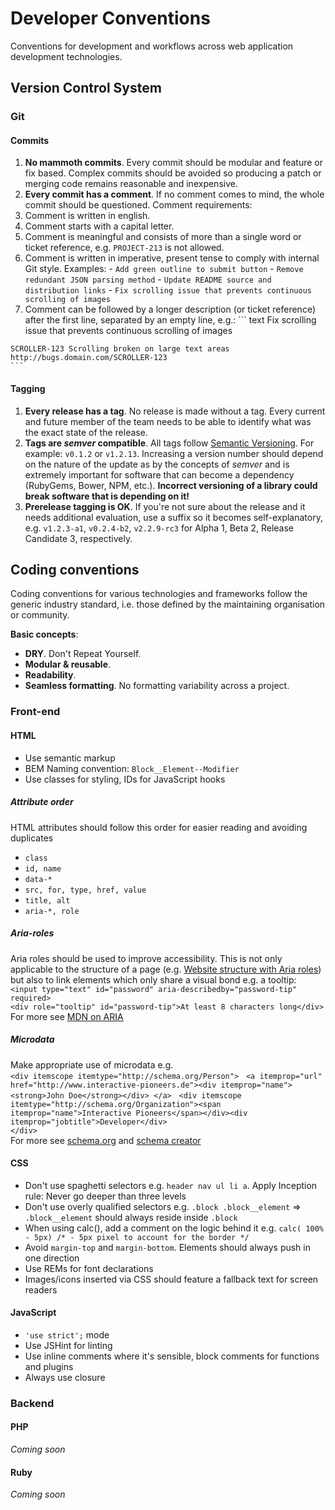 # Developer Conventions
Conventions for development and workflows across web application development technologies.

## Version Control System
### Git
#### Commits
1. __No mammoth commits__. Every commit should be modular and feature or fix based. Complex
commits should be avoided so producing a patch or merging code remains reasonable and inexpensive.
2. __Every commit has a comment__. If no comment comes to mind, the whole commit should be questioned. Comment requirements:
  1. Comment is written in english.
  2. Comment starts with a capital letter.
  3. Comment is meaningful and consists of more than a single word or ticket reference, e.g. `PROJECT-213` is not allowed.
  4. Comment is written in imperative, present tense to comply with internal Git style. Examples:
    - `Add green outline to submit button`
    - `Remove redundant JSON parsing method`
    - `Update README source and distribution links`
    - `Fix scrolling issue that prevents continuous scrolling of images`
  5. Comment can be followed by a longer description (or ticket reference) after the first line, separated by an empty line, e.g.:
    ``` text
    Fix scrolling issue that prevents continuous scrolling of images

    SCROLLER-123 Scrolling broken on large text areas
    http://bugs.domain.com/SCROLLER-123
    ```

#### Tagging
1. __Every release has a tag__. No release is made without a tag. Every current and future member of the team needs to be able to identify what was the exact state of the release.
2. __Tags are _semver_ compatible__. All tags follow [Semantic Versioning](http://semver.org). For example: `v0.1.2` or `v1.2.13`. Increasing a version number should depend on the nature of the update as by the concepts of _semver_ and is extremely important for software that can become a dependency (RubyGems, Bower, NPM, etc.). __Incorrect versioning of a library could break software that is depending on it!__
3. __Prerelease tagging is OK__. If you're not sure about the release and it needs additional evaluation, use a suffix so it becomes self-explanatory, e.g. `v1.2.3-a1`, `v0.2.4-b2`, `v2.2.9-rc3` for Alpha 1, Beta 2, Release Candidate 3, respectively.

## Coding conventions

Coding conventions for various technologies and frameworks follow the generic industry standard, i.e. those defined by the maintaining organisation or community.

__Basic concepts__:
- __DRY__. Don't Repeat Yourself.
- __Modular & reusable__.
- __Readability__.
- __Seamless formatting__. No formatting variability across a project.

### Front-end
#### HTML
- Use semantic markup
- BEM Naming convention: `Block__Element--Modifier`
- Use classes for styling, IDs for JavaScript hooks

##### Attribute order
HTML attributes should follow this order for easier reading and avoiding duplicates
- `class`
- `id, name`
- `data-*`
- `src, for, type, href, value`
- `title, alt`
- `aria-*, role`

##### Aria-roles
Aria roles should be used to improve accessibility.
This is not only applicable to the structure of a page (e.g. [Website structure with Aria roles](http://www.html5accessibility.com/tests/roles-land.html)) but also to link elements which only share a visual bond e.g. a tooltip:<br>
`<input type="text" id="password" aria-describedby="password-tip" required>`<br>
`<div role="tooltip" id="password-tip">At least 8 characters long</div>`<br>
For more see [MDN on ARIA](https://developer.mozilla.org/en-US/docs/Web/Accessibility/ARIA)

##### Microdata
Make appropriate use of microdata e.g. <br>
`<div itemscope itemtype="http://schema.org/Person">`
&nbsp;&nbsp;`<a itemprop="url" href="http://www.interactive-pioneers.de"><div itemprop="name"><strong>John Doe</strong></div>
</a>`
&nbsp;&nbsp;`<div itemscope itemtype="http://schema.org/Organization"><span itemprop="name">Interactive Pioneers</span></div><div itemprop="jobtitle">Developer</div>`<br>
`</div>`<br>
For more see [schema.org](schema.org) and [schema creator](schema-creator.org)

#### CSS
- Don't use spaghetti selectors e.g. `header nav ul li a`. Apply Inception rule: Never go deeper than three levels
- Don't use overly qualified selectors e.g. `.block .block__element` => `.block__element` should always reside inside `.block`
- When using calc(), add a comment on the logic behind it e.g. `calc( 100% - 5px) /* - 5px pixel to account for the border */`
- Avoid `margin-top` and `margin-bottom`. Elements should always push in one direction
- Use REMs for font declarations
- Images/icons inserted via CSS should feature a fallback text for screen readers

#### JavaScript
- `'use strict';` mode
- Use JSHint for linting
- Use inline comments where it's sensible, block comments for functions and plugins
- Always use closure

### Backend
#### PHP
_Coming soon_
#### Ruby
_Coming soon_
